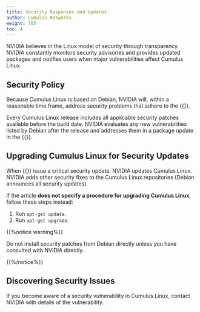 ```yaml
---
title: Security Responses and Updates
author: Cumulus Networks
weight: 705
toc: 4
---
```


NVIDIA believes in the Linux model of security through transparency. NVIDIA constantly monitors security advisories and provides updated packages and notifies users when major vulnerabilities affect Cumulus Linux.

<!--Subscribe to the {{<exlink url="https://lists.cumulusnetworks.com/listinfo/cumulus-security-announce" text="Cumulus Networks Security Announcements">}} mailing list so you can receive notification from NVIDIA whenever the team discovers a security issue.-->

## Security Policy
<!-- vale off -->
Because Cumulus Linux is based on Debian, NVIDIA will, within a reasonable time frame, address security problems that adhere to the {{<exlink url="http://www.debian.org/security/" text="Debian policies in place">}}.
<!-- vale on -->
Every Cumulus Linux release includes all applicable security patches available before the build date. NVIDIA evaluates any new vulnerabilities listed by Debian after the release and addresses them in a package update in the {{<exlink url="http://apt.cumulusnetworks.com/repo" text="Cumulus Linux repository">}}.

## Upgrading Cumulus Linux for Security Updates

When {{<exlink url="https://lists.debian.org/debian-security-announce/" text="Debian.org">}} issue a critical security update, NVIDIA updates Cumulus Linux. NVIDIA adds other security fixes to the Cumulus Linux repositories (Debian announces all security updates).

If the article **does not specify a procedure for upgrading Cumulus Linux**, follow these steps instead:

1.  Run `apt-get update`.
2.  Run `apt-get upgrade`.

{{%notice warning%}}

Do not install security patches from Debian directly unless you have consulted with NVIDIA directly.

{{%/notice%}}

## Discovering Security Issues

If you become aware of a security vulnerability in Cumulus Linux, contact NVIDIA with details of the vulnerability.
